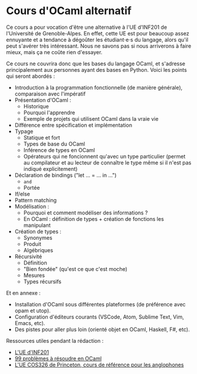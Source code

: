 # Cours d'OCaml alternatif

Ce cours a pour vocation d'être une alternative à l'UE d'INF201 de l'Université de Grenoble-Alpes.
En effet, cette UE est pour beaucoup assez ennuyante et a tendance à dégoûter les étudiant⋅e⋅s du langage, alors qu'il peut s'avérer très intéressant.
Nous ne savons pas si nous arriverons à faire mieux, mais ça ne coûte rien d'essayer.

Ce cours ne couvrira donc que les bases du langage OCaml, et s'adresse principalement aux personnes ayant des bases en Python.
Voici les points qui seront abordés :

- Introduction à la programmation fonctionnelle (de manière générale), comparaison avec l'impératif
- Présentation d'OCaml :
  - Historique
  - Pourquoi l'apprendre
  - Exemple de projets qui utilisent OCaml dans la vraie vie
- Différence entre spécification et implémentation
- Typage
  - Statique et fort
  - Types de base du OCaml
  - Inférence de types en OCaml
  - Opérateurs qui ne foncionnent qu'avec un type particulier (permet au compilateur et au lecteur de connaître le type même si il n'est pas indiqué explicitement)
- Déclaration de bindings ("let ... = ... in ...")
  - `and`
  - Portée
- If/else
- Pattern matching
- Modélisation :
  - Pourquoi et comment modéliser des informations ?
  - En OCaml : définition de types + création de fonctions les manipulant
- Création de types :
  - Synonymes
  - Produit
  - Algébriques
- Récursivité
  - Définition
  - "Bien fondée" (qu'est ce que c'est moche)
  - Mesures
  - Types récursifs

Et en annexe :
- Installation d'OCaml sous différentes plateformes (de préférence avec opam et utop).
- Configuration d'éditeurs courants (VSCode, Atom, Sublime Text, Vim, Emacs, etc).
- Des pistes pour aller plus loin (orienté objet en OCaml, Haskell, F#, etc).

Ressources utiles pendant la rédaction :
- [L'UE d'INF201](https://lig-membres.imag.fr/puitg/Ens/201/)
- [99 problèmes à résoudre en OCaml](https://ocaml.org/learn/tutorials/99problems.html)
- [L'UE COS326 de Princeton, cours de référence pour les anglophones](https://www.cs.princeton.edu/~dpw/courses/cos326-12/info.php)
